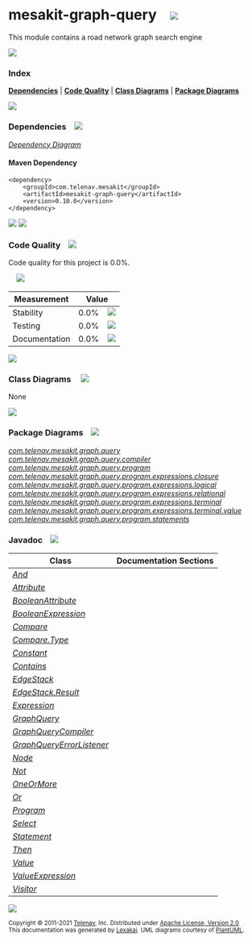 [//]: # (start-user-text)



[//]: # (end-user-text)

# mesakit-graph-query &nbsp;&nbsp; <img src="https://telenav.github.io/telenav-assets/images/icons/graph-32.png" srcset="https://telenav.github.io/telenav-assets/images/icons/graph-32-2x.png 2x"/>

This module contains a road network graph search engine

<img src="https://telenav.github.io/telenav-assets/images/separators/horizontal-line-512.png" srcset="https://telenav.github.io/telenav-assets/images/separators/horizontal-line-512-2x.png 2x"/>

### Index



[**Dependencies**](#dependencies) | [**Code Quality**](#code-quality) | [**Class Diagrams**](#class-diagrams) | [**Package Diagrams**](#package-diagrams)

<img src="https://telenav.github.io/telenav-assets/images/separators/horizontal-line-512.png" srcset="https://telenav.github.io/telenav-assets/images/separators/horizontal-line-512-2x.png 2x"/>

### Dependencies <a name="dependencies"></a> &nbsp;&nbsp; <img src="https://telenav.github.io/telenav-assets/images/icons/dependencies-32.png" srcset="https://telenav.github.io/telenav-assets/images/icons/dependencies-32-2x.png 2x"/>

[*Dependency Diagram*](https://www.mesakit.org/0.10.0/lexakai/mesakit/mesakit-graph/query/documentation/diagrams/dependencies.svg)

#### Maven Dependency

    <dependency>
        <groupId>com.telenav.mesakit</groupId>
        <artifactId>mesakit-graph-query</artifactId>
        <version>0.10.0</version>
    </dependency>

<img src="https://telenav.github.io/telenav-assets/images/separators/horizontal-line-128.png" srcset="https://telenav.github.io/telenav-assets/images/separators/horizontal-line-128-2x.png 2x"/>

[//]: # (start-user-text)



[//]: # (end-user-text)

<img src="https://telenav.github.io/telenav-assets/images/separators/horizontal-line-128.png" srcset="https://telenav.github.io/telenav-assets/images/separators/horizontal-line-128-2x.png 2x"/>

### Code Quality <a name="code-quality"></a> &nbsp;&nbsp; <img src="https://telenav.github.io/telenav-assets/images/icons/ruler-32.png" srcset="https://telenav.github.io/telenav-assets/images/icons/ruler-32-2x.png 2x"/>

Code quality for this project is 0.0%.  
  
&nbsp; &nbsp; <img src="https://telenav.github.io/telenav-assets/images/meters/meter-0-96.png" srcset="https://telenav.github.io/telenav-assets/images/meters/meter-0-96-2x.png 2x"/>

| Measurement   | Value                    |
|---------------|--------------------------|
| Stability     | 0.0%&nbsp; &nbsp; <img src="https://telenav.github.io/telenav-assets/images/meters/meter-0-96.png" srcset="https://telenav.github.io/telenav-assets/images/meters/meter-0-96-2x.png 2x"/>     |
| Testing       | 0.0%&nbsp; &nbsp; <img src="https://telenav.github.io/telenav-assets/images/meters/meter-0-96.png" srcset="https://telenav.github.io/telenav-assets/images/meters/meter-0-96-2x.png 2x"/>       |
| Documentation | 0.0%&nbsp; &nbsp; <img src="https://telenav.github.io/telenav-assets/images/meters/meter-0-96.png" srcset="https://telenav.github.io/telenav-assets/images/meters/meter-0-96-2x.png 2x"/> |

<img src="https://telenav.github.io/telenav-assets/images/separators/horizontal-line-128.png" srcset="https://telenav.github.io/telenav-assets/images/separators/horizontal-line-128-2x.png 2x"/>

### Class Diagrams <a name="class-diagrams"></a> &nbsp; &nbsp; <img src="https://telenav.github.io/telenav-assets/images/icons/diagram-40.png" srcset="https://telenav.github.io/telenav-assets/images/icons/diagram-40-2x.png 2x"/>

None

<img src="https://telenav.github.io/telenav-assets/images/separators/horizontal-line-128.png" srcset="https://telenav.github.io/telenav-assets/images/separators/horizontal-line-128-2x.png 2x"/>

### Package Diagrams <a name="package-diagrams"></a> &nbsp;&nbsp; <img src="https://telenav.github.io/telenav-assets/images/icons/box-24.png" srcset="https://telenav.github.io/telenav-assets/images/icons/box-24-2x.png 2x"/>

[*com.telenav.mesakit.graph.query*](https://www.mesakit.org/0.10.0/lexakai/mesakit/mesakit-graph/query/documentation/diagrams/com.telenav.mesakit.graph.query.svg)  
[*com.telenav.mesakit.graph.query.compiler*](https://www.mesakit.org/0.10.0/lexakai/mesakit/mesakit-graph/query/documentation/diagrams/com.telenav.mesakit.graph.query.compiler.svg)  
[*com.telenav.mesakit.graph.query.program*](https://www.mesakit.org/0.10.0/lexakai/mesakit/mesakit-graph/query/documentation/diagrams/com.telenav.mesakit.graph.query.program.svg)  
[*com.telenav.mesakit.graph.query.program.expressions.closure*](https://www.mesakit.org/0.10.0/lexakai/mesakit/mesakit-graph/query/documentation/diagrams/com.telenav.mesakit.graph.query.program.expressions.closure.svg)  
[*com.telenav.mesakit.graph.query.program.expressions.logical*](https://www.mesakit.org/0.10.0/lexakai/mesakit/mesakit-graph/query/documentation/diagrams/com.telenav.mesakit.graph.query.program.expressions.logical.svg)  
[*com.telenav.mesakit.graph.query.program.expressions.relational*](https://www.mesakit.org/0.10.0/lexakai/mesakit/mesakit-graph/query/documentation/diagrams/com.telenav.mesakit.graph.query.program.expressions.relational.svg)  
[*com.telenav.mesakit.graph.query.program.expressions.terminal*](https://www.mesakit.org/0.10.0/lexakai/mesakit/mesakit-graph/query/documentation/diagrams/com.telenav.mesakit.graph.query.program.expressions.terminal.svg)  
[*com.telenav.mesakit.graph.query.program.expressions.terminal.value*](https://www.mesakit.org/0.10.0/lexakai/mesakit/mesakit-graph/query/documentation/diagrams/com.telenav.mesakit.graph.query.program.expressions.terminal.value.svg)  
[*com.telenav.mesakit.graph.query.program.statements*](https://www.mesakit.org/0.10.0/lexakai/mesakit/mesakit-graph/query/documentation/diagrams/com.telenav.mesakit.graph.query.program.statements.svg)

### Javadoc <a name="code-quality"></a> &nbsp;&nbsp; <img src="https://telenav.github.io/telenav-assets/images/icons/books-24.png" srcset="https://telenav.github.io/telenav-assets/images/icons/books-24-2x.png 2x"/>

| Class | Documentation Sections  |
|-------|-------------------------|
| [*And*](https://www.mesakit.org/0.10.0/javadoc/mesakit/mesakit-graph-query/com/telenav/mesakit/graph/query/program/expressions/logical/And.html) |  |  
| [*Attribute*](https://www.mesakit.org/0.10.0/javadoc/mesakit/mesakit-graph-query/com/telenav/mesakit/graph/query/program/expressions/terminal/value/Attribute.html) |  |  
| [*BooleanAttribute*](https://www.mesakit.org/0.10.0/javadoc/mesakit/mesakit-graph-query/com/telenav/mesakit/graph/query/program/expressions/terminal/value/BooleanAttribute.html) |  |  
| [*BooleanExpression*](https://www.mesakit.org/0.10.0/javadoc/mesakit/mesakit-graph-query/com/telenav/mesakit/graph/query/program/BooleanExpression.html) |  |  
| [*Compare*](https://www.mesakit.org/0.10.0/javadoc/mesakit/mesakit-graph-query/com/telenav/mesakit/graph/query/program/expressions/terminal/Compare.html) |  |  
| [*Compare.Type*](https://www.mesakit.org/0.10.0/javadoc/mesakit/mesakit-graph-query/com/telenav/mesakit/graph/query/program/expressions/terminal/Compare.Type.html) |  |  
| [*Constant*](https://www.mesakit.org/0.10.0/javadoc/mesakit/mesakit-graph-query/com/telenav/mesakit/graph/query/program/expressions/terminal/value/Constant.html) |  |  
| [*Contains*](https://www.mesakit.org/0.10.0/javadoc/mesakit/mesakit-graph-query/com/telenav/mesakit/graph/query/program/expressions/terminal/Contains.html) |  |  
| [*EdgeStack*](https://www.mesakit.org/0.10.0/javadoc/mesakit/mesakit-graph-query/com/telenav/mesakit/graph/query/program/EdgeStack.html) |  |  
| [*EdgeStack.Result*](https://www.mesakit.org/0.10.0/javadoc/mesakit/mesakit-graph-query/com/telenav/mesakit/graph/query/program/EdgeStack.Result.html) |  |  
| [*Expression*](https://www.mesakit.org/0.10.0/javadoc/mesakit/mesakit-graph-query/com/telenav/mesakit/graph/query/program/Expression.html) |  |  
| [*GraphQuery*](https://www.mesakit.org/0.10.0/javadoc/mesakit/mesakit-graph-query/com/telenav/mesakit/graph/query/GraphQuery.html) |  |  
| [*GraphQueryCompiler*](https://www.mesakit.org/0.10.0/javadoc/mesakit/mesakit-graph-query/com/telenav/mesakit/graph/query/compiler/GraphQueryCompiler.html) |  |  
| [*GraphQueryErrorListener*](https://www.mesakit.org/0.10.0/javadoc/mesakit/mesakit-graph-query/com/telenav/mesakit/graph/query/compiler/GraphQueryErrorListener.html) |  |  
| [*Node*](https://www.mesakit.org/0.10.0/javadoc/mesakit/mesakit-graph-query/com/telenav/mesakit/graph/query/program/Node.html) |  |  
| [*Not*](https://www.mesakit.org/0.10.0/javadoc/mesakit/mesakit-graph-query/com/telenav/mesakit/graph/query/program/expressions/logical/Not.html) |  |  
| [*OneOrMore*](https://www.mesakit.org/0.10.0/javadoc/mesakit/mesakit-graph-query/com/telenav/mesakit/graph/query/program/expressions/closure/OneOrMore.html) |  |  
| [*Or*](https://www.mesakit.org/0.10.0/javadoc/mesakit/mesakit-graph-query/com/telenav/mesakit/graph/query/program/expressions/logical/Or.html) |  |  
| [*Program*](https://www.mesakit.org/0.10.0/javadoc/mesakit/mesakit-graph-query/com/telenav/mesakit/graph/query/program/Program.html) |  |  
| [*Select*](https://www.mesakit.org/0.10.0/javadoc/mesakit/mesakit-graph-query/com/telenav/mesakit/graph/query/program/statements/Select.html) |  |  
| [*Statement*](https://www.mesakit.org/0.10.0/javadoc/mesakit/mesakit-graph-query/com/telenav/mesakit/graph/query/program/Statement.html) |  |  
| [*Then*](https://www.mesakit.org/0.10.0/javadoc/mesakit/mesakit-graph-query/com/telenav/mesakit/graph/query/program/expressions/relational/Then.html) |  |  
| [*Value*](https://www.mesakit.org/0.10.0/javadoc/mesakit/mesakit-graph-query/com/telenav/mesakit/graph/query/program/expressions/terminal/value/Value.html) |  |  
| [*ValueExpression*](https://www.mesakit.org/0.10.0/javadoc/mesakit/mesakit-graph-query/com/telenav/mesakit/graph/query/program/expressions/terminal/value/ValueExpression.html) |  |  
| [*Visitor*](https://www.mesakit.org/0.10.0/javadoc/mesakit/mesakit-graph-query/com/telenav/mesakit/graph/query/program/Visitor.html) |  |  

[//]: # (start-user-text)



[//]: # (end-user-text)

<img src="https://telenav.github.io/telenav-assets/images/separators/horizontal-line-512.png" srcset="https://telenav.github.io/telenav-assets/images/separators/horizontal-line-512-2x.png 2x"/>

<sub>Copyright &#169; 2011-2021 [Telenav](https://telenav.com), Inc. Distributed under [Apache License, Version 2.0](LICENSE)</sub>  
<sub>This documentation was generated by [Lexakai](https://lexakai.org). UML diagrams courtesy of [PlantUML](https://plantuml.com).</sub>
